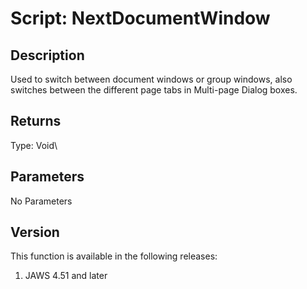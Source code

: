 # Script: NextDocumentWindow

## Description

Used to switch between document windows or group windows, also switches
between the different page tabs in Multi-page Dialog boxes.

## Returns

Type: Void\

## Parameters

No Parameters

## Version

This function is available in the following releases:

1.  JAWS 4.51 and later
